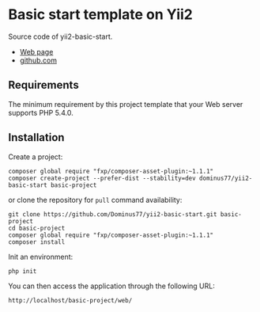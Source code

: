 Basic start template on Yii2
============================

Source code of yii2-basic-start.

- [Web page](http://dominus77.github.io/yii2-basic-start)
- [github.com](https://github.com/Dominus77/yii2-basic-start)

Requirements
------

The minimum requirement by this project template that your Web server supports PHP 5.4.0.

Installation
------

Create a project:

~~~
composer global require "fxp/composer-asset-plugin:~1.1.1"
composer create-project --prefer-dist --stability=dev dominus77/yii2-basic-start basic-project
~~~

or clone the repository for `pull` command availability:

~~~
git clone https://github.com/Dominus77/yii2-basic-start.git basic-project
cd basic-project
composer global require "fxp/composer-asset-plugin:~1.1.1"
composer install
~~~

Init an environment:

~~~
php init
~~~

You can then access the application through the following URL:

~~~
http://localhost/basic-project/web/
~~~
